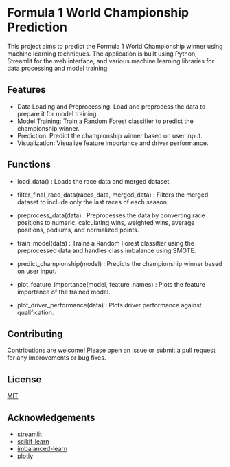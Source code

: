 
# Formula 1 World Championship Prediction

This project aims to predict the Formula 1 World Championship winner using machine learning techniques. The application is built using Python, Streamlit for the web interface, and various machine learning libraries for data processing and model training.

## Features

- Data Loading and Preprocessing: Load and preprocess the data to prepare it for model training
- Model Training: Train a Random Forest classifier to predict the championship winner.
- Prediction: Predict the championship winner based on user input.
- Visualization: Visualize feature importance and driver performance.


## Functions
- load_data()
    : Loads the race data and merged dataset.

- filter_final_race_data(races_data, merged_data)
    : Filters the merged dataset to include only the last races of each season.

- preprocess_data(data)
    : Preprocesses the data by converting race positions to numeric, calculating wins, weighted wins, average positions, podiums, and normalized points.

- train_model(data)
    : Trains a Random Forest classifier using the preprocessed data and handles class imbalance using SMOTE.

- predict_championship(model)
    : Predicts the championship winner based on user input.

- plot_feature_importance(model, feature_names)
    : Plots the feature importance of the trained model.

- plot_driver_performance(data)
    : Plots driver performance against qualification.
## Contributing

Contributions are welcome! Please open an issue or submit a pull request for any improvements or bug fixes.



## License

[MIT](https://choosealicense.com/licenses/mit/)


## Acknowledgements

 - [streamlit](https://streamlit.io)
 - [scikit-learn](https://scikit-learn.org/stable/)
 - [imbalanced-learn](https://imbalanced-learn.org/stable/)
 - [plotly](https://plotly.com)

